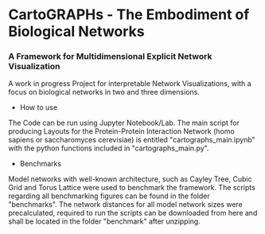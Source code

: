 # CartoGRAPHs - The Embodiment of Biological Networks
### A Framework for Multidimensional Explicit Network Visualization



A work in progress Project for interpretable Network Visualizations, with a focus on biological networks in two and three dimensions.

+ How to use

The Code can be run using Jupyter Notebook/Lab. The main script for producing Layouts for the Protein-Protein Interaction Network (homo sapiens or saccharomyces cerevisiae) is entitled "cartographs_main.ipynb" with the python functions included in "cartographs_main.py". 

+ Benchmarks 

Model networks with well-known architecture, such as Cayley Tree, Cubic Grid and Torus Lattice were used to benchmark the framework. The scripts regarding all benchmarking figures can be found in the folder "benchmarks". The network distances for all model network sizes were precalculated, required to run the scripts can be downloaded from here and shall be located in the folder "benchmark" after unzipping.  

